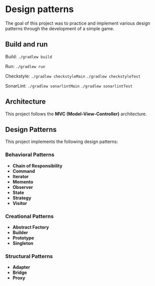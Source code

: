 # Design patterns

The goal of this project was to practice and implement various design patterns through the development of a simple game.

## Build and run

Build: `./gradlew build`

Run: `./gradlew run`

Checkstyle: `./gradlew checkstyleMain` `./gradlew checkstyleTest`

SonarLint: `./gradlew sonarlintMain` `./gradlew sonarlintTest`

## Architecture

This project follows the **MVC (Model-View-Controller)** architecture.

## Design Patterns

This project implements the following design patterns:

### Behavioral Patterns

- **Chain of Responsibility**
- **Command**
- **Iterator**
- **Memento**
- **Observer**
- **State**
- **Strategy**
- **Visitor**

### Creational Patterns

- **Abstract Factory**
- **Builder**
- **Prototype**
- **Singleton**

### Structural Patterns

- **Adapter**
- **Bridge**
- **Proxy**
